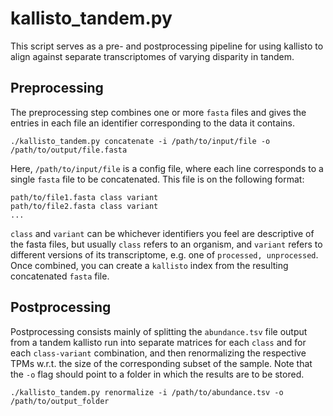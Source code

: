 # kallisto_tandem.py

This script serves as a pre- and postprocessing pipeline for using kallisto to align against separate transcriptomes of varying disparity in tandem.

## Preprocessing
The preprocessing step combines one or more `fasta` files and gives the entries in each file an identifier corresponding to the data it contains.
```
./kallisto_tandem.py concatenate -i /path/to/input/file -o /path/to/output/file.fasta
```
Here, `/path/to/input/file` is a config file, where each line corresponds to a single `fasta` file to be concatenated. This file is on the following format:
```
path/to/file1.fasta class variant
path/to/file2.fasta class variant
...
```
`class` and `variant` can be whichever identifiers you feel are descriptive of the fasta files, but usually `class` refers to an organism, and `variant` refers to different versions of its transcriptome, e.g. one of `processed, unprocessed`. Once combined, you can create a `kallisto` index from the resulting concatenated `fasta` file.

## Postprocessing
Postprocessing consists mainly of splitting the `abundance.tsv` file output from a tandem kallisto run into separate matrices for each `class` and for each `class-variant` combination, and then renormalizing the respective TPMs w.r.t. the size of the corresponding subset of the sample. Note that the `-o` flag should point to a folder in which the results are to be stored.

```
./kallisto_tandem.py renormalize -i /path/to/abundance.tsv -o /path/to/output_folder
```
